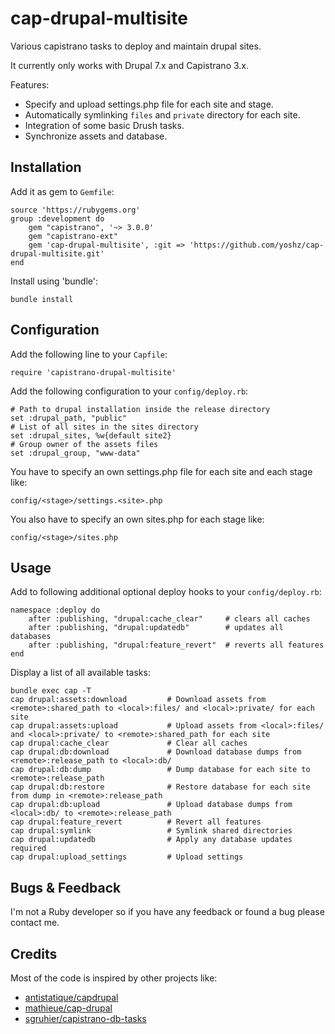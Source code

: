 cap-drupal-multisite
====================

Various capistrano tasks to deploy and maintain drupal sites.

It currently only works with Drupal 7.x and Capistrano 3.x.

Features:
* Specify and upload settings.php file for each site and stage.
* Automatically symlinking `files` and `private` directory for each site.
* Integration of some basic Drush tasks.
* Synchronize assets and database.


Installation
------------

Add it as gem to `Gemfile`:

    source 'https://rubygems.org'
    group :development do
        gem "capistrano", '~> 3.0.0'
        gem "capistrano-ext"
        gem 'cap-drupal-multisite', :git => 'https://github.com/yoshz/cap-drupal-multisite.git'
    end

Install using 'bundle':

    bundle install


Configuration
-------------

Add the following line to your `Capfile`:

    require 'capistrano-drupal-multisite'
    
Add the following configuration to your `config/deploy.rb`:

    # Path to drupal installation inside the release directory
    set :drupal_path, "public"
    # List of all sites in the sites directory
    set :drupal_sites, %w{default site2}
    # Group owner of the assets files
    set :drupal_group, "www-data"

You have to specify an own settings.php file for each site and each stage like:

    config/<stage>/settings.<site>.php

You also have to specify an own sites.php for each stage like:

    config/<stage>/sites.php


Usage
-----

Add to following additional optional deploy hooks to your `config/deploy.rb`:

    namespace :deploy do
        after :publishing, "drupal:cache_clear"     # clears all caches
        after :publishing, "drupal:updatedb"        # updates all databases
        after :publishing, "drupal:feature_revert"  # reverts all features
    end

Display a list of all available tasks:

    bundle exec cap -T
    cap drupal:assets:download         # Download assets from <remote>:shared_path to <local>:files/ and <local>:private/ for each site
    cap drupal:assets:upload           # Upload assets from <local>:files/ and <local>:private/ to <remote>:shared_path for each site
    cap drupal:cache_clear             # Clear all caches
    cap drupal:db:download             # Download database dumps from <remote>:release_path to <local>:db/
    cap drupal:db:dump                 # Dump database for each site to <remote>:release_path
    cap drupal:db:restore              # Restore database for each site from dump in <remote>:release_path
    cap drupal:db:upload               # Upload database dumps from <local>:db/ to <remote>:release_path
    cap drupal:feature_revert          # Revert all features
    cap drupal:symlink                 # Symlink shared directories
    cap drupal:updatedb                # Apply any database updates required
    cap drupal:upload_settings         # Upload settings


Bugs & Feedback
---------------

I'm not a Ruby developer so if you have any feedback or found a bug please contact me.


Credits
-------

Most of the code is inspired by other projects like:

* [antistatique/capdrupal](https://github.com/antistatique/capdrupal)
* [mathieue/cap-drupal](https://github.com/mathieue/cap-drupal)
* [sgruhier/capistrano-db-tasks](https://github.com/sgruhier/capistrano-db-tasks)
